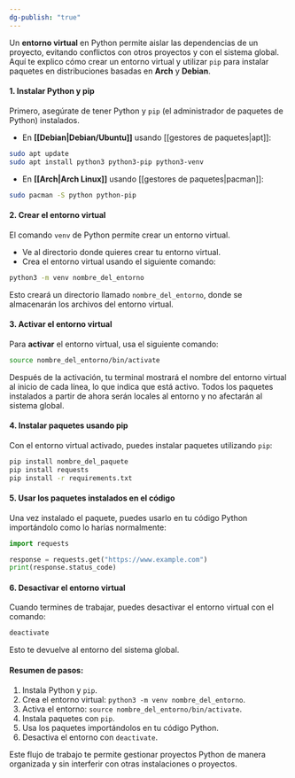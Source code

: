 ```yaml
---
dg-publish: "true"
---
```

Un **entorno virtual** en Python permite aislar las dependencias de un proyecto, evitando conflictos con otros proyectos y con el sistema global. Aquí te explico cómo crear un entorno virtual y utilizar `pip` para instalar paquetes en distribuciones basadas en **Arch** y **Debian**.

#### 1. **Instalar Python y pip**

Primero, asegúrate de tener Python y `pip` (el administrador de paquetes de Python) instalados.

- En **[[Debian|Debian/Ubuntu]]** usando [[gestores de paquetes|apt]]:
```zsh
sudo apt update
sudo apt install python3 python3-pip python3-venv
```
- En **[[Arch|Arch Linux]]** usando [[gestores de paquetes|pacman]]:
```bash
sudo pacman -S python python-pip
```

#### 2. **Crear el entorno virtual**

El comando `venv` de Python permite crear un entorno virtual.

- Ve al directorio donde quieres crear tu entorno virtual.
- Crea el entorno virtual usando el siguiente comando:
```bash
python3 -m venv nombre_del_entorno
```

Esto creará un directorio llamado `nombre_del_entorno`, donde se almacenarán los archivos del entorno virtual.

#### 3. **Activar el entorno virtual**

Para **activar** el entorno virtual, usa el siguiente comando:

```bash
source nombre_del_entorno/bin/activate
```

Después de la activación, tu terminal mostrará el nombre del entorno virtual al inicio de cada línea, lo que indica que está activo. Todos los paquetes instalados a partir de ahora serán locales al entorno y no afectarán al sistema global.

#### 4. **Instalar paquetes usando pip**

Con el entorno virtual activado, puedes instalar paquetes utilizando `pip`:

```bash
pip install nombre_del_paquete
pip install requests
pip install -r requirements.txt
```

#### 5. **Usar los paquetes instalados en el código**

Una vez instalado el paquete, puedes usarlo en tu código Python importándolo como lo harías normalmente:

```python
import requests

response = requests.get("https://www.example.com")
print(response.status_code)
```

#### 6. **Desactivar el entorno virtual**

Cuando termines de trabajar, puedes desactivar el entorno virtual con el comando:

```bash
deactivate
```

Esto te devuelve al entorno del sistema global.

#### Resumen de pasos:

1. Instala Python y `pip`.
2. Crea el entorno virtual: `python3 -m venv nombre_del_entorno`.
3. Activa el entorno: `source nombre_del_entorno/bin/activate`.
4. Instala paquetes con `pip`.
5. Usa los paquetes importándolos en tu código Python.
6. Desactiva el entorno con `deactivate`.

Este flujo de trabajo te permite gestionar proyectos Python de manera organizada y sin interferir con otras instalaciones o proyectos.